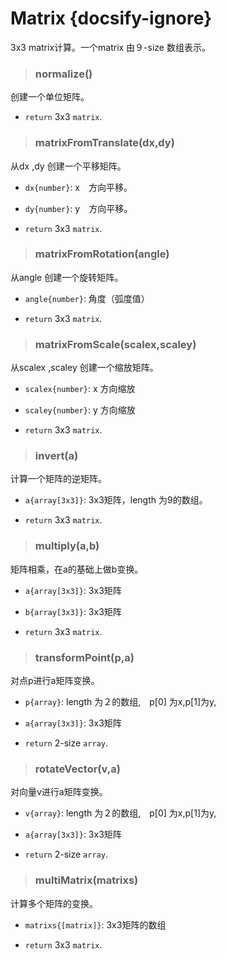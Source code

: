 # Matrix {docsify-ignore}

3x3 matrix计算。一个matrix 由９-size 数组表示。

> ### normalize()

创建一个单位矩阵。

- `return` 3x3 `matrix`.

> ### matrixFromTranslate(dx,dy)

从dx ,dy 创建一个平移矩阵。

- `dx{number}`: x　方向平移。
- `dy{number}`: y　方向平移。

- `return` 3x3 `matrix`.

> ### matrixFromRotation(angle)

从angle 创建一个旋转矩阵。

- `angle{number}`: 角度（弧度值）

- `return` 3x3 `matrix`.

> ### matrixFromScale(scalex,scaley)

从scalex ,scaley 创建一个缩放矩阵。

- `scalex{number}`: x 方向缩放
- `scaley{number}`: y 方向缩放

- `return` 3x3 `matrix`.

> ### invert(a)

计算一个矩阵的逆矩阵。

- `a{array[3x3]}`: 3x3矩阵，length 为9的数组。

- `return` 3x3 `matrix`.


> ### multiply(a,b)

矩阵相乘，在a的基础上做b变换。

- `a{array[3x3]}`: 3x3矩阵
- `b{array[3x3]}`: 3x3矩阵

- `return` 3x3 `matrix`.


> ### transformPoint(p,a)

对点p进行a矩阵变换。

- `p{array}`: length 为２的数组,　p[0] 为x,p[1]为y,
- `a{array[3x3]}`: 3x3矩阵

- `return` 2-size `array`.


> ### rotateVector(v,a)

对向量v进行a矩阵变换。

- `v{array}`: length 为２的数组,　p[0] 为x,p[1]为y,
- `a{array[3x3]}`: 3x3矩阵

- `return` 2-size `array`.


> ### multiMatrix(matrixs)

计算多个矩阵的变换。

- `matrixs{[matrix]}`: 3x3矩阵的数组

- `return` 3x3 `matrix`.





